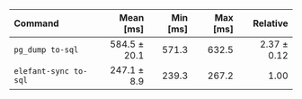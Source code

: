 | Command | Mean [ms] | Min [ms] | Max [ms] | Relative |
|:---|---:|---:|---:|---:|
| `pg_dump to-sql` | 584.5 ± 20.1 | 571.3 | 632.5 | 2.37 ± 0.12 |
| `elefant-sync to-sql` | 247.1 ± 8.9 | 239.3 | 267.2 | 1.00 |
